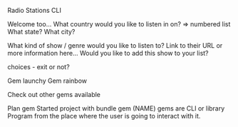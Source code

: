 Radio Stations CLI

Welcome too...
What country would you like to listen in on?
    => numbered list
What state?
What city?

What kind of show / genre would you like to listen to?
Link to their URL or more information here...
Would you like to add this show to your list?

choices - exit or not?

Gem launchy
Gem rainbow

Check out other gems available


Plan gem
Started project with bundle gem (NAME)
gems are CLI or library
Program from the place where the user is going to interact with it.

